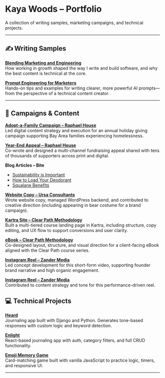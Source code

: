 # Kaya Woods – Portfolio

A collection of writing samples, marketing campaigns, and technical projects.

---

## ✍️ Writing Samples

**[Blending Marketing and Engineering](https://kayawoods.github.io/kaya-blog/posts/blending-marketing-and-engineering)**  
How working in growth shaped the way I write and build software, and why the best content is technical at the core.

**[Prompt Engineering for Marketers](https://kayawoods.github.io/kaya-blog/posts/prompt-engineering-for-marketers)**  
Hands-on tips and examples for writing clearer, more powerful AI prompts—from the perspective of a technical content creator.

---

## 📣 Campaigns & Content

**[Adopt-a-Family Campaign – Raphael House](https://www.raphaelhouse.org/aaf/)**  
Led digital content strategy and execution for an annual holiday giving campaign supporting Bay Area families experiencing homelessness. 

**[Year-End Appeal – Raphael House](https://www.raphaelhouse.org/general/the-future-of-raphael-house-building-partnerships-achieving-milestones/)**  
Co-wrote and designed a multi-channel fundraising appeal shared with tens of thousands of supporters across print and digital.

**Blog Articles – Bite**  
- [Sustainability is Important](https://bitetoothpastebits.com/blogs/blog/sustainability-is-important)  
- [How to Load Your Deodorant](https://bitetoothpastebits.com/blogs/blog/how-to-load-your-bite-deodorant-a-quick-guide)  
- [Squalane Benefits](https://bitetoothpastebits.com/blogs/blog/squalane-benefits)

**[Website Copy – Ursa Consultants](https://www.ursaconsultants.com/)**  
Wrote website copy, managed WordPress backend, and contributed to creative direction (including appearing in bear costume for a brand campaign).

**[Kartra Site – Clear Path Methodology](https://clearpath.kartra.com/page/N6L18)**  
Built a multi-tiered course landing page in Kartra, including structure, copy editing, and UX flow to support conversions and user clarity.

**[eBook – Clear Path Methodology](https://payhip.com/b/xDC2y)**  
Co-designed layout, structure, and visual direction for a client-facing eBook aligned with the Clear Path course series.

**[Instagram Reel – Zander Media](https://www.instagram.com/robinpzander/reel/CjYmdkWAH9P/)**  
Led concept development for this short-form video, supporting founder brand narrative and high organic engagement.

**[Instagram Reel – Zander Media](https://www.instagram.com/p/CrRpzfPAEAA/)**  
Contributed to content strategy and tone for this performance-driven reel.

## 💻 Technical Projects

**[Heard](https://heard-3b4a5408a0d1.herokuapp.com/chats/)**  
Journaling app built with Django and Python. Generates tone-based responses with custom logic and keyword detection.

**[Enlight](https://enlight-daily.netlify.app/)**  
React-based journaling app with auth, category filters, and full CRUD functionality.

**[Emoji Memory Game](https://kayawoods.github.io/memory-game/)**  
Card-matching game built with vanilla JavaScript to practice logic, timers, and responsive UI.

---


